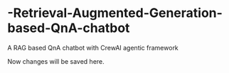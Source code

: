 # -Retrieval-Augmented-Generation-based-QnA-chatbot
A RAG based QnA chatbot with CrewAI agentic framework

Now changes will be saved here.
